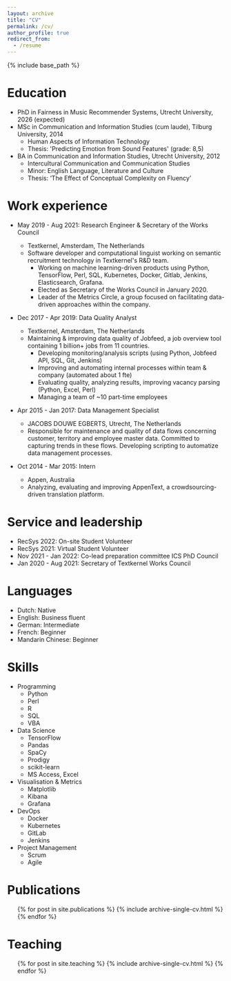 ```yaml
---
layout: archive
title: "CV"
permalink: /cv/
author_profile: true
redirect_from:
  - /resume
---
```


{% include base_path %}

Education
======
* PhD in Fairness in Music Recommender Systems, Utrecht University, 2026 (expected)
* MSc in Communication and Information Studies (cum laude), Tilburg University, 2014
  * Human Aspects of Information Technology
  * Thesis: 'Predicting Emotion from Sound Features' (grade: 8,5)
* BA in Communication and Information Studies, Utrecht University, 2012
  * Intercultural Communication and Communication Studies
  * Minor: English Language, Literature and Culture
  * Thesis: ‘The Effect of Conceptual Complexity on Fluency’ 

Work experience
======
* May 2019 - Aug 2021: Research Engineer & Secretary of the Works Council
  * Textkernel, Amsterdam, The Netherlands
  * Software developer and computational linguist working on semantic recruitment technology in Textkernel's R&D team.
    * Working on machine learning-driven products using Python, TensorFlow, Perl, SQL, Kubernetes, Docker, Gitlab, Jenkins, Elasticsearch, Grafana.
    * Elected as Secretary of the Works Council in January 2020.
    * Leader of the Metrics Circle, a group focused on facilitating data-driven approaches within the company.

* Dec 2017 - Apr 2019: Data Quality Analyst
  * Textkernel, Amsterdam, The Netherlands
  * Maintaining & improving data quality of Jobfeed, a job overview tool containing 1 billion+ jobs from 11 countries.
    * Developing monitoring/analysis scripts (using Python, Jobfeed API, SQL, Git, Jenkins)
    * Improving and automating internal processes within team & company (automated about 1 fte)
    * Evaluating quality, analyzing results, improving vacancy parsing (Python, Excel, Perl)
    * Managing a team of ~10 part-time employees

* Apr 2015 - Jan 2017: Data Management Specialist
  * JACOBS DOUWE EGBERTS, Utrecht, The Netherlands
  * Responsible for maintenance and quality of data flows concerning customer, territory and employee master data. Committed to capturing trends in these flows. Developing scripting to automatize data management processes.

* Oct 2014 - Mar 2015: Intern
  * Appen, Australia
  * Analyzing, evaluating and improving AppenText, a crowdsourcing-driven translation platform.

Service and leadership
======
* RecSys 2022: On-site Student Volunteer
* RecSys 2021: Virtual Student Volunteer
* Nov 2021 - Jan 2022: Co-lead preparation committee ICS PhD Council
* Jan 2020 - Aug 2021: Secretary of Textkernel Works Council
  
Languages
======
* Dutch: Native
* English: Business fluent
* German: Intermediate
* French: Beginner
* Mandarin Chinese: Beginner

Skills
======
* Programming
  * Python
  * Perl
  * R
  * SQL
  * VBA
* Data Science
  * TensorFlow
  * Pandas
  * SpaCy
  * Prodigy
  * scikit-learn
  * MS Access, Excel
* Visualisation & Metrics
  * Matplotlib
  * Kibana
  * Grafana
* DevOps
  * Docker
  * Kubernetes
  * GitLab
  * Jenkins
* Project Management
  * Scrum
  * Agile

Publications
======
  <ul>{% for post in site.publications %}
    {% include archive-single-cv.html %}
  {% endfor %}</ul>
  
<!-- Talks
======
  <ul>{% for post in site.talks %}
    {% include archive-single-talk-cv.html %}
  {% endfor %}</ul> -->
  
Teaching
======
  <ul>{% for post in site.teaching %}
    {% include archive-single-cv.html %}
  {% endfor %}</ul>
